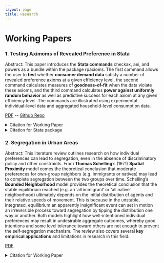 ```yaml
---
layout: page
title: Research
---
```


# Working Papers

### 1. Testing Aximoms of Revealed Preference in Stata

Abstract:
This paper introduces the __Stata commands__ checkax, aei, and powers as a bundle within the package rpaxioms. The first command allows the user to __test__ whether __consumer demand data__ satisfy a number of revealed preference axioms at a given efficiency level, the second command calculates measures of __goodness-of-fit__ when the data violate these axioms, and the third command calculates __power against uniformly random behavior__ as well as predictive success for each axiom at any given efficiency level. The commands are illustrated using experimental individual-level data and aggregated household-level consumption data. 

[PDF](https://www.ifn.se/media/xf4bpowg/wp1342.pdf) -- [Github Repo](https://github.com/MarcosDemetry/rpaxioms_repo)


<details>
  <summary>Citation for Working Paper</summary>
  
Demetry, Marcos, Per Hjertstrand and Matthew Polisson (2020). "Testing Axioms of Revealed Preference in Stata", _IFN Working Paper No. 1342_

</details>

<details>
  <summary>Citation for Stata package</summary>

Demetry, Marcos, Per Hjertstrand and Matthew Polisson (2020). "RPAXIOMS: Stata module to test and evaluate axioms of revealed preferences," Statistical Software Components S458800, Boston College Department of Economics, revised 26 Nov 2020.

</details>

### 2. Segregation in Urban Areas

Abstract:
This literature review outlines research on how individual preferences can lead to segregation, even in the absence of discriminatory policy and other constraints. From __Thomas Schelling__’s (1971) __Spatial Proximity__ model comes the theoretical conclusion that moderate preferences for own-group neighbors (e.g. immigrants or natives) may lead to complete segregation between the two groups over time. Schelling’s __Bounded Neighborhood__ model provides the theoretical conclusion that the stable equilibrium reached (e.g. an ‘all immigrant’ or ‘all native’ neighborhood) ultimately depends on the initial distribution of agents and their relative speeds of movement. This is because in the unstable, integrated, equilibrium an apparently insignificant event can set in motion an irreversible process toward segregation by tipping the distribution one way or another. Both models highlight how well-intentioned individual preferences may result in undesirable aggregate outcomes, whereby good intentions and some level tolerance toward others are not enough to prevent the self-segregation mechanism. The review also covers several __key empirical applications__ and limitations in research in this field.

[PDF](https://cms.ratio.se/app/uploads/2017/12/md_segregation_in_urban_areas_304.pdf)

<details>
  <summary>Citation for Working Paper</summary>
  
Demetry, Marcos (2017). "Segregation in Urban Areas: A literature review", _Ratio Working Paper No. 304_

</details>

